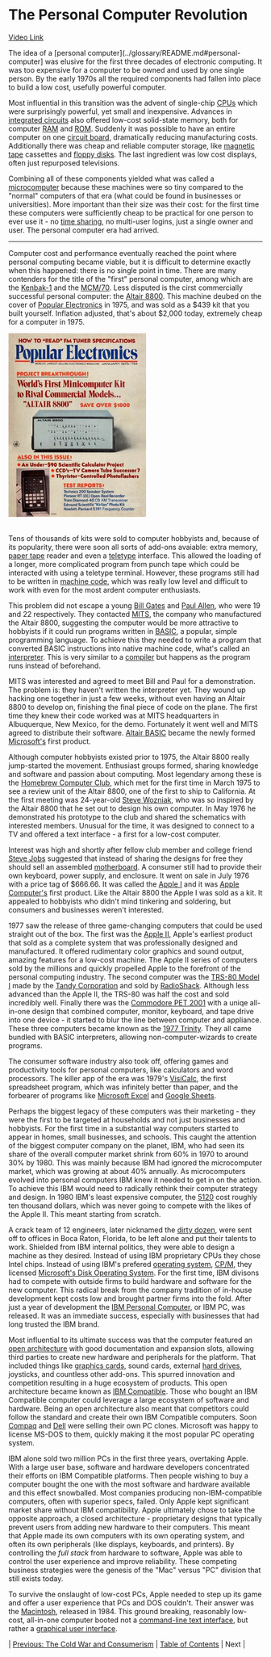 # The Personal Computer Revolution
[Video Link](https://youtu.be/M5BZou6C01w)

The idea of a [personal computer](../glossary/README.md#personal-computer] was elusive for the first three decades of electronic computing. It was too expensive for a computer to be owned and used by one single person. By the early 1970s all the required components had fallen into place to build a low cost, usefully powerful computer.

Most influential in this transition was the advent of single-chip [CPUs](../glossary/README.md#central-processing-unit) which were surprisingly powerful, yet small and inexpensive. Advances in [integrated circuits](../glossary/README.md#integrated-circuit) also offered low-cost solid-state memory, both for computer [RAM](../glossary/README.md#random-access-memory) and [ROM](../glossary/README.md#read-only-memory). Suddenly it was possible to have an entire computer on one [circuit board](../glossary/README.md#printed-circuit-board), dramatically reducing manufacturing costs. Additionally there was cheap and reliable computer storage, like [magnetic tape](../glossary/README.md#magnetic-tape) cassettes and [floppy disks](../glossary/README.md#floppy-disk). The last ingredient was low cost displays, often just repurposed televisions.

Combining all of these components yielded what was called a [microcomputer](../glossary/README.md#microcomputer) because these machines were so tiny compared to the "normal" computers of that era (what could be found in businesses or universities). More important than their size was their cost: for the first time these computers were sufficiently cheap to be practical for one person to ever use it - no [time sharing](../glossary/README.md#time-sharing), no multi-user logins, just a single owner and user. The personal computer era had arrived.


---

Computer cost and performance eventually reached the point where personal computing became viable, but it is difficult to determine exactly when this happened: there is no single point in time. There are many contenders for the title of the "first" personal computer, among which are the [Kenbak-1](https://en.wikipedia.org/wiki/Kenbak-1) and the [MCM/70](https://en.wikipedia.org/wiki/MCM/70). Less disputed is the cirst commercially successful personal computer: the [Altair 8800](https://en.wikipedia.org/wiki/Altair_8800). This machine deubed on the cover of [Popular Electronics](https://en.wikipedia.org/wiki/Popular_Electronics) in 1975, and was sold as a $439 kit that you built yourself. Inflation adjusted, that's about $2,000 today, extremely cheap for a computer in 1975.

![Popular Electronics Cover: January 1975](./Popular_Electronics_Cover_Jan_1975.jpg)
<br /><br />

Tens of thousands of kits were sold to computer hobbyists and, because of its popularity, there were soon all sorts of add-ons avaiable: extra memory, [paper tape](../glossary/README.md#punched-tape) reader and even a [teletype](../glossary/README.md#teleprinter) interface. This allowed the loading of a longer, more complicated program from punch tape which could be interacted with using a teletype terminal. However, these programs still had to be written in [machine code](../glossary/README.md#machine-code), which was really low level and difficult to work with even for the most ardent computer enthusiasts.

This problem did not escape a young [Bill Gates](https://en.wikipedia.org/wiki/Bill_Gates) and [Paul Allen](https://en.wikipedia.org/wiki/Paul_Allen), who were 19 and 22 respectively. They contacted [MITS](https://en.wikipedia.org/wiki/Micro_Instrumentation_and_Telemetry_Systems), the company who manufactured the Altair 8800, suggesting the computer would be more attractive to hobbyists if it could run programs written in [BASIC](https://en.wikipedia.org/wiki/BASIC), a popular, simple programming language. To achieve this they needed to write a program that converted BASIC instructions into native machine code, what's called an [interpreter](../glossary/README.md#interpreter). This is very similar to a [compiler](../glossary/README.md#compiler) but happens as the program runs instead of beforehand.

MITS was interested and agreed to meet Bill and Paul for a demonstration. The problem is: they haven't written the interpreter yet. They wound up hacking one together in just a few weeks, without even having an Altair 8800 to develop on, finishing the final piece of code on the plane. The first time they knew their code worked was at MITS headquarters in Albuquerque, New Mexico, for the demo. Fortunately it went well and MITS agreed to distribute their software. [Altair BASIC](https://en.wikipedia.org/wiki/Altair_BASIC) became the newly formed [Microsoft's](https://en.wikipedia.org/wiki/Microsoft) first product.


Although computer hobbyists existed prior to 1975, the Altair 8800 really jump-started the movement. Enthusiast groups formed, sharing knowledge and software and passion about computing. Most legendary among these is the [Homebrew Computer Club](https://en.wikipedia.org/wiki/Homebrew_Computer_Club), which met for the first time in March 1975 to see a review unit of the Altair 8800, one of the first to ship to California. At the first meeting was 24-year-old [Steve Wozniak](https://en.wikipedia.org/wiki/Steve_Wozniak), who was so inspired by the Altair 8800 that he set out to design his own computer. In May 1976 he demonstrated his prototype to the club and shared the schematics with interested members. Unusual for the time, it was designed to connect to a TV and offered a text interface - a first for a low-cost computer.

Interest was high and shortly after fellow club member and college friend [Steve Jobs](https://en.wikipedia.org/wiki/Steve_Jobs) suggested that instead of sharing the designs for free they should sell an assembled [motherboard](../glossary/README.md#motherboard). A consumer still had to provide their own keyboard, power supply, and enclosure. It went on sale in July 1976 with a price tag of $666.66. It was called the [Apple I](https://en.wikipedia.org/wiki/Apple_I) and it was [Apple Computer's](https://en.wikipedia.org/wiki/Apple_Inc.) first product. Like the Altair 8800 the Apple I was sold as a kit. It appealed to hobbyists who didn't mind tinkering and soldering, but consumers and businesses weren't interested.

1977 saw the release of three game-changing computers that could be used straight out of the box. The first was the [Apple II](https://en.wikipedia.org/wiki/Apple_II), Apple's earliest product that sold as a complete system that was professionally designed and manufactured. It offered rudimentary color graphics and sound output, amazing features for a low-cost machine. The Apple II series of computers sold by the millions and quickly propelled Apple to the forefront of the personal computing industry. The second computer was the [TRS-80 Model I](https://en.wikipedia.org/wiki/TRS-80) made by the [Tandy Corporation](https://en.wikipedia.org/wiki/Tandy_Corporation) and sold by [RadioShack](https://en.wikipedia.org/wiki/RadioShack). Although less advanced than the Apple II, the TRS-80 was half the cost and sold incredibly well. Finally there was the [Commodore PET 2001](https://en.wikipedia.org/wiki/Commodore_PET) with a uniqe all-in-one design that combined computer, monitor, keyboard, and tape drive into one device - it started to blur the line between computer and appliance. These three computers became known as the [1977 Trinity](https://en.wikipedia.org/wiki/History_of_personal_computers#1977_and_the_emergence_of_the_%22Trinity%22). They all came bundled with BASIC interpreters, allowing non-computer-wizards to create programs.

The consumer software industry also took off, offering games and productivity tools for personal computers, like calculators and word processors. The killer app of the era was 1979's [VisiCalc](https://en.wikipedia.org/wiki/VisiCalc), the first spreadsheet program, which was infinitely better than paper, and the forbearer of programs like [Microsoft Excel](https://en.wikipedia.org/wiki/Microsoft_Excel) and [Google Sheets](https://en.wikipedia.org/wiki/Google_Sheets).

Perhaps the biggest legacy of these computers was their marketing - they were the first to be targeted at households and not just businesses and hobbyists. For the first time in a substantial way computers started to appear in homes, small businesses, and schools. This caught the attention of the biggest computer company on the planet, IBM, who had seen its share of the overall computer market shrink from 60% in 1970 to around 30% by 1980. This was mainly because IBM had ignored the microcomputer market, which was growing at about 40% annually. As microcomputers evolved into personal computers IBM knew it needed to get in on the action. To achieve this IBM would need to radically rethink their computer strategy and design. In 1980 IBM's least expensive computer, the [5120](https://en.wikipedia.org/wiki/IBM_5120) cost roughly ten thousand dollars, which was never going to compete with the likes of the Apple II. This meant starting from scratch.

A crack team of 12 engineers, later nicknamed the [dirty dozen](https://www.trianglecompudocs.com/post/ibm-s-dirty-dozen), were sent off to offices in Boca Raton, Florida, to be left alone and put their talents to work. Shielded from IBM internal politics, they were able to design a machine as they desired. Instead of using IBM proprietary CPUs they chose Intel chips. Instead of using IBM's prefered [operating system](../glossary/README.md#operating-system), [CP/M](https://en.wikipedia.org/wiki/CP/M), they licensed [Microsoft's Disk Operating System](https://en.wikipedia.org/wiki/MS-DOS). For the first time, IBM divisons had to compete with outside firms to build hardware and software for the new computer. This radical break from the company tradition of in-house development kept costs low and brought partner firms into the fold. After just a year of development the [IBM Personal Computer](https://en.wikipedia.org/wiki/IBM_Personal_Computer), or IBM PC, was released. It was an immediate success, especially with businesses that had long trusted the IBM brand.

Most influential to its ultimate success was that the computer featured an [open architecture](../glossary/README.md#open-architecture) with good documentation and expansion slots, allowing third parties to create new hardware and peripherals for the platform. That included things like [graphics cards](../glossary/README.md#video-card), sound cards, external [hard drives](../glossary/README.md#hard-disk-drive), joysticks, and countless other add-ons. This spurred innovation and competition resulting in a huge ecosystem of products. This open architecture became known as [IBM Compatible](https://en.wikipedia.org/wiki/IBM_PC_compatible). Those who bought an IBM Compatible computer could leverage a large ecosystem of software and hardware. Being an open architecture also meant that competitors could follow the standard and create their own IBM Compatible computers. Soon [Compaq](https://en.wikipedia.org/wiki/Compaq) and [Dell](https://en.wikipedia.org/wiki/Dell) were selling their own PC clones. Microsoft was happy to license MS-DOS to them, quickly making it the most popular PC operating system.

IBM alone sold two million PCs in the first three years, overtaking Apple. With a large user base, software and hardware developers concentrated their efforts on IBM Compatible platforms. Then people wishing to buy a computer bought the one with the most software and hardware available and this effect snowballed. Most companies producing non-IBM-compatible computers, often with superior specs, failed. Only Apple kept significant market share without IBM compatibility. Apple ultimately chose to take the opposite approach, a closed architecture - proprietary designs that typically prevent users from adding new hardware to their computers. This meant that Apple made its own computers with its own operating system, and often its own peripherals (like displays, keyboards, and printers). By controlling the _full stack_ from hardware to software, Apple was able to control the user experience and improve reliability. These competing business strategies were the genesis of the "Mac" versus "PC" division that still exists today.

To survive the onslaught of low-cost PCs, Apple needed to step up its game and offer a user experience that PCs and DOS couldn't. Their answer was the [Macintosh](https://en.wikipedia.org/wiki/Macintosh), released in 1984. This ground breaking, reasonably low-cost, all-in-one computer booted not a [command-line text interface](../glossary/README.md#command-line-interface), but rather a [graphical user interface](../glossary/README.md#graphical-user-interface).

| [Previous: The Cold War and Consumerism](../24/README.md) | [Table of Contents](../README.md#table-of-contents) | Next |
